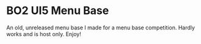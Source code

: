 # BO2 UI5 Menu Base
An old, unreleased menu base I made for a menu base competition. Hardly works and is host only. Enjoy!
